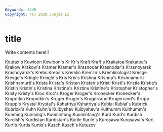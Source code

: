 ```yaml
---
Keywords: 9449
Copyright: (C) 2020 Junjie Li
---
```


# title

Write contents here!!!
 
Koufax's 
Kowloon 
Kowloon's 
Kr
Kr's 
Kraft 
Kraft's 
Krakatoa 
Krakatoa's 
Krakow 
Krakow's 
Kramer 
Kramer's 
Krasnodar
Krasnodar's 
Krasnoyarsk 
Krasnoyarsk's 
Krebs 
Krebs's 
Kremlin 
Kremlin's 
Kremlinologist 
Kresge 
Kresge's
Kringle 
Kringle's 
Kris 
Kris's 
Krishna 
Krishna's 
Krishnamurti 
Krishnamurti's 
Krista 
Krista's
Kristen 
Kristen's 
Kristi 
Kristi's 
Kristie 
Kristie's 
Kristin 
Kristin's 
Kristina 
Kristina's
Kristine 
Kristine's 
Kristopher 
Kristopher's 
Kristy 
Kristy's 
Kroc 
Kroc's 
Kroger 
Kroger's
Kronecker 
Kronecker's 
Kropotkin 
Kropotkin's 
Kruger 
Kruger's 
Krugerrand 
Krugerrand's 
Krupp 
Krupp's
Krystal 
Krystal's 
Kshatriya 
Kshatriya's 
Kublai 
Kublai's 
Kubrick 
Kubrick's 
Kuhn 
Kuhn's
Kuibyshev 
Kuibyshev's 
Kulthumm 
Kulthumm's 
Kunming 
Kunming's 
Kuomintang 
Kuomintang's 
Kurd 
Kurd's
Kurdish 
Kurdish's 
Kurdistan 
Kurdistan's 
Kurile 
Kurile's 
Kurosawa 
Kurosawa's 
Kurt 
Kurt's
Kurtis 
Kurtis's 
Kusch 
Kusch's 
Kutuzov 
